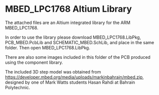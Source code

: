 # MBED_LPC1768 Altium Library

The attached files are an Altium integrated library for the ARM MBED_LPC1768. 

In order to use the library please download MBED_LPC1768.LibPkg, PCB_MBED.PcbLib and SCHEMATIC_MBED.SchLib, and place in the same folder. Then open MBED_LPC1768.LibPkg.

There are also some images included in this folder of the PCB produced using the component library.

The included 3D step model was obtained from https://developer.mbed.org/media/uploads/markinbahrain/mbed.zip, designed by one of Mark Watts students Hasan Rahdi at Bahrain Polytechnic.



